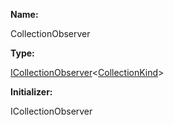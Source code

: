 **Name:**

CollectionObserver

**Type:**

[ICollectionObserver](https://gitbook-18.gitbook.io/au//runtime/observation/interfaces/icollectionobserver)<[CollectionKind](https://gitbook-18.gitbook.io/au//runtime/observation/enums/collectionkind)>

**Initializer:**

ICollectionObserver<CollectionKind>

